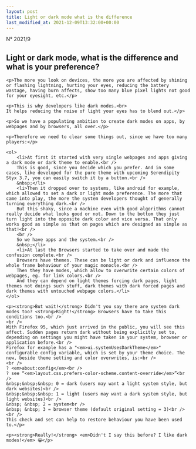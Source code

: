 ```yaml
---
layout: post
title: Light or dark mode what is the difference
last_modified_at: 2021-12-09T13:32:00+00:00
---
```


N° 2021/9

## Light or dark mode, what is the difference and what is your preference?
<div markdown="1">
 <div>

    <p>The more you look on devices, the more you are affected by shining or flashing lightning, hurting your eyes, reducing the battery wastage, having burn affects, show too many blue pixel lights not good for your eyesight, etc.</p>

    <p>This is why developers like dark modes.<br>
    It helps reducing the noise of light your eyes has to blend out.</p>

    <p>So we have a populating ambition to create dark modes on apps, by webpages and by browsers, all over.</p>

    <p>Therefore we need to clear some things out, since we have too many players:</p>

    <ol>
        <li>At first it started with very single webpages and apps giving a dark mode or dark theme to enable.<br />
        This is good, since you decide which you prefer. And in some cases, like developed for the pure theme with upcoming Serendipity Styx 3.7, you can easily switch it by a button.<br />
        &nbsp;</li>
        <li>Then it dropped over to systems, like android for example, which allowed to set a dark or light mode preference. The more that came into play, the more the system developers thought of generally turning everything dark.<br />
        But this shaky, since a machine even with good algorithms cannot really decide what looks good or not. Down to the bottom they just turn light into the opposite dark color and vice versa. That only works good as simple as that on pages which are designed as simple as that!<br />
        <br />
        So we have apps and the system.<br />
        &nbsp;</li>
        <li>At last the Browsers started to take over and made the confusion complete.<br />
        Browsers have themes. These can be light or dark and influence the whole frame behaviour of your magic monocle.<br />
        Then they have modes, which allow to overwrite certain colors of webpages, eg. for link colors.<br />
        And they can depend on light themes forcing dark pages, light themes not doings such stuff, dark themes with dark forced pages and dark themes with untouched webpage colors.</li>
    </ol>

    <p><strong>But wait!</strong> Didn't you say there are system dark modes too? <strong>Right!</strong> Browsers have to take this conditions too.<br />
    <br />
    With Firefox 95, which just arrived in the public, you will see this affect. Sudden pages return dark without being explicitly set to, depending on settings you might have taken in your system, browser or application before.<br />
    Firefox for example has a "<em>ui.systemUsesDarkTheme</em>" configurable config variable, which is set by your theme choice. The new, beside theme setting and color overwrites, is:<br />
    <br />
    ? <em>about:config</em><br />
    ? see “<em>layout.css.prefers-color-scheme.content-override</em>”<br />
    &nbsp;&nbsp;&nbsp; 0 = dark (users may want a light system style, but dark websites)<br />
    &nbsp;&nbsp;&nbsp; 1 = light (users may want a dark system style, but light websites)<br />
    &nbsp; &nbsp; 2 = system<br />
    &nbsp; &nbsp; 3 = browser theme (default original setting = 3)<br />
    <br />
    This check and set can help to restore behaviour you have been used to.</p>

    <p><strong>Really!</strong> <em>Didn't I say this before? I like dark modes!</em> 😀</p>

 </div>
</div>
